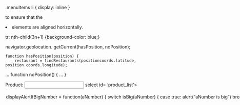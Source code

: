 


.menuItems li
{
display: inline
}

to ensure that the <li> elements are aligned horizontally.


tr: nth-child(3n+1) {background-color: blue;}








navigator.geolocation. getCurrent(hasPosition, noPosition);

    function hasPosition(position) {
        restaurant = findRestaurants(positioncoords.latitude, position.coords.longitude);
…
    function noPosition() {
    …
}




<body>
    Product: <input name= ‘product’ list=‘product_list’>
    select id= ’product_list’>
        <option value = ‘Car’>
        <option value = ‘Boat’>
    </select>
</body>



displayAlertIfBigNumber = function(aNumber)
{
    switch isBig(aNumber) {
        case true:
            alert(“aNumber is big”)
            break;
        default;
            alert(“aNumber is not big”);
            break
    }
}



(function () {
…
})();


var jsObject = JSON.parse(objStr);
Convert obj string into array




<style>
    .flex {
        flex : 1;
    }
    .flex2 {
        flex : 2;
    }
</style>








document.getElementById(“yellowDiv”).className += border;

function addElements() {

var option = document.getElementById(“shippingType”);
    var newOption = document.createElement(“option”);
    newOption.text = “Air”;
    option.appendChild(newOption);

document(“footer”).innerHTML = “All rights reserved”;


Answer - D

document.getElementById("myDIV").style.transform = “rotate(90deg)";


try {

fnl ();

} catch (error) {

if (error.name == ‘RangeError’) {

catchRangeError();}

else if (error.name === ’SyntaxError’) {

catchSyntaxError(); }
}



function newOrder(orderId, orderShip, callback) {
    document.write(’New order being processed”);
    callback()
}
newOrder(“333”, “EXPRESS”, function() {
    …
;})


Answer - B socket.send()

socket.send($(“#message”).val());



function drawOnCanvas() {
var context = document.getElementById(‘canvas1’);
var context = canvas.getContext(‘2d’);
context.fillRect(10, 10, 100, 100);
}


overflow-Y





<style>
#main {
    width: 180px;
    height: 150px;
    border: 1px solid black;
    display: flex;
    flex-flow: wrap-reverse column;
}


Add the following code to the yellow div.margin:auto



Answer - A, C & E

JSON
javaScript
String




Validate2 will be called when the user clicks the userName text box.
<input type=“text” id=“userName” onlick=“Validate2()”/>

Validate1 will be called when the user clicks the userNameLabel label.
<div id=“div3” onlick=“Validate1()”>
<label id=“userNameLabel” for=“userName”>User Name:</label>





<input type=“button” value=“oneButton” onclick=“alert(this.value);” />


Answer - C
alert(window.eval(‘product’));


try {
document.write(“Welcome<br/>”);
document.write(getContent());
}
catch (e) {
document.write(“getContent throws an 
exception: “ + e.message + “<br/>”};
}

finally {
document.write(“<br/>Bye”);
}



var host = “ws://sample-host/echo”;
…
socket.onopen


Everything apart from Windows 8








Live DOM - you can see a hierarchically structured view of the DOM


Answer - QUnit-Metro









render: function () {
    this.getAsyncData(function () {
        this.displayProcessDone();
    }.bind.(displayProcessDone));
}

bind
displayProcessDone







flex-direction: row-reverse



$ (document).ready(function () {
var xhrequest;
if (window.XMLHttpRequest) {
    xhrequest = new ActiveXObject ();
}



var x = document.forms[“myForm”][“fname”].value;
if (x == null || x == “”)
{




var personFormData = $(“#personForm”.serialize(submitPersonForm)




LogData.prototype.newFunction = function () {
    Return ’Stacktrace: ‘ + this.stackTrace +
                ‘ExId: ‘ + this.exceptionId;

Stack trace - In simple terms, a stack trace is a list of the method calls that the application was in the middle of when an Exception was thrown.



var var1 = new XMLHttpRequest ();
…
var1.responseType = “json”;









function readXMLFile () {

if (window.XMLHttpRequest) {

xmlhttp = new XMLHttpRequest ();}

else {

xmlhttp = new ActiveXObject
(‘’Microsoft.XMLHTTP’’);}

xmlhttp.open(‘’GET’’, ‘’message.xml’’,
false);

xmlhttp.send();

xmlDoc = xmlhttp.responseXML;

document.getElementById(‘’to’’), innerHTML = 
    xmlDoc.getElementByTagName(‘’tp’’)
[0].childNodes[0].nodeValue;
document.getElementById(‘’form’’).innerHTML =
    xmlDoc.getElementByTagname(‘’from’’)
[0].childNodes[0].nodeValue;
document.getElementById(‘’message’’).innerHTML = document.getElementByTagName(‘’body’’)
[0].childNodes[0].nodeValue;}





Answer - D

var jsObject = $.parseJSON(objStr)




$.ajax ({
    type: “GET”,
    url: “WebService1.svc/customers”,
    dataType: XML
    success: function (wcf) {
    ...






return JSON.parse(objToParse, function (k, v) {
    if (k == “name” && !v)
    v = “_empty_”




<div style=“box-sizing: border-box”>
    <span>
        Customer Name
    <q style=“ display: inline”>Ben Smith</q>
    </span>
</div>



.tile {
border-radius: 100px/50px




<video width= “320” height= “240”>
<source src= “video.mp4” type=“video/mp4”>
<source src= “video1.ogg” type= “video/ogg”>
</video>




var request = $.ajax({
    url: ‘/‘,
    accepts: “application/bint, text/xml’,
        dataFilter: function (data, type) {
    if (request.getResponseHeader (“Content-Type”)== “application/bint”)
    return parseBint(data);
else
    return parseXML(data);
},
success: function (data) {
    start(data);
    }
});



Answer - A
function validate() {
    var name = $(“#txtValue”).val();
    if(name ==null || name == “”)
        alert(“please enter valid value”);
        return;
}


Answer - B

a CSS attribute selector
Use the CSS attribute selector -
a[href*=".org"] { color: red; }
References:
https://developer.mozilla.org/en-US/docs/Web/CSS/Attribute_selectors



input[type=checkbox]: checked + label {
    color: red;
}



#main div: nth-child (even) {
    order: 1;

CSS Order Property - The order property is a sub-property of the Flexible Box Layout module. Flex items are displayed in the same order as they appear in the source document by default. The order property can be used to change this ordering.



function Student (someName) { var fullname=someName; }

function Student (fullName) { This.fullname=fullname; }

HTML <script> Tag - The HTML <script> element is used to embed executable code or data; this is typically used to embed or refer to JavaScript code. 

<script src="javascript.js"></script>

<script>
  alert("Hello World!");
</script>


div.#multi-column-4

column-count: 4;

column-gap: 20px;



$(document).ready(function () {
    $(‘li.list1 > li ul a’). > ({
    })
})

return arrayObj.every.(isBigenough);


localStorage.setItem(“score”, myScore);

Web Workers (background tasks / multithreading)

A web worker is a JavaScript running in the background, without affecting the performance of the page.

The Web Worker API provides a way for web application authors to spawn background scripts that run in parallel with the main page. You can spawn several threads at a time to use for long-running tasks. A new worker object requires a .js file, which is included via an asynchronous request to the server. (Run in the background)
var myWorker = new Worker(‘worker.js’);

All communication to and from the worker thread is managed through messages. Both the host worker and the worker script can send messages by using postMessage and listen for a response by using the onmessage event. The content of the message is sent as the data property of the event.

 

Web Sockets (WS / WSS) – bidirectional communication through web sockets API

The WebSocket specification defines an API establishing "socket" connections between a web browser and a server. In plain words: There is a persistent connection between the client and the server and both parties can start sending data at any time.

wss or ws is a valid protocol to create a WebSocket

 

XMLHttpRequests  {server interaction} - XHR objects are used to interact with servers. You can retrieve data from a URL without having to do a full-page refresh. This enables a Web page to update just part of a page without disrupting what the user is doing. XMLHttpRequest is used heavily in AJAX (asynchronous) programming.

Despite its name, XHR can be used to retrieve any type of data, not just XML.

Constructor
XMLHttpRequest ( )
The constructor initialises an XHR. It must be called before any other method.

 

RegEx – A regular expression is a type of object. This is a string of text that allows you to create patterns that help match, locate, and manage text. It can be either constructed with the RegEx constructor or written as a literal value by enclosing a pattern in forwards slash (/) characters. Regular expressions are a mix of special characters and literal characters that make up the
pattern that someone would want to match.
A regular expression is basically a sequence of characters that forms a search pattern.
The search pattern can be used for text search and text replace operations.
 

AJAX – Asynchronous JavaScript And XML – AJAX is the art of exchanging data with a server and updating parts of a web page - without reloading the whole page.

($) AJAX just uses a combination of: A browser built-in XMLHttpRequest (XHR) Object (to request data from a web server) JavaScript and HTML DOM (to display or use the data).

AJAX allows web pages to be updated asynchronously (not existing or occurring at the same time) by exchanging data with a web server behind the scenes.

Asynchronous means “not exisiting or happening at the same time”. Async programming refers to the occurrence of events independent of the main program flow.
 Synchronous operations block instructions until the task is completed, while asynchronous operations can execute without blocking other operations. Asynchronous operations are generally completed by firing an event or by calling a provided callback function.


AJAX is a developer's dream, because you can: 
•	Update a web page without reloading the page
•	Request data from a server - after the page has loaded
•	Receive data from a server - after the page has loaded
•	Send data to a server - in the background
  
•	

jQuery {JavaScript Library}– jQuery provides several methods for AJAX functionality. jQuery methods are primarily used for event handling & HTML DOM tree manipulation / traversal.

With the jQuery AJAX methods, you can request text, HTML, XML, or JSON from a remote server using both HTTP Get and HTTP Post - And you can load the external data directly into the selected HTML elements of your web page! 

$(document).ready(function(){
  $("p").click(function(){
    $(this).hide();
  });
});

Wiring up events with jQuery allows you to assign the event listener to many elements at once by using the selector syntax
 

XPath - XPath stands for XML Path Language. It uses a non-XML syntax to provide a flexible way of addressing (pointing to) different parts of an XML document. 

 

Conditional Ternary Operator - The conditional ternary operator in JavaScript assigns a value variable based on some condition and is the only JavaScript operator that takes three operands:

The ternary operator is a substitute for an if statement ins which both the if and else clauses assign different value to the same field, like so:
if (condition)
result = ’something’;
else
result = ’somethingelse’;

The ternary operator shortens this if/else statement into a single statement:
result = (condition) ? ’something’ : ’somethingelse’;


